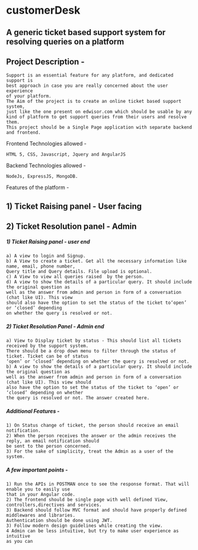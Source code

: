 # customerDesk

## A generic ticket based support system for resolving queries on a platform

## Project Description -
```
Support is an essential feature for any platform, and dedicated support is
best approach in case you are really concerned about the user experience
of your platform.
The Aim of the project is to create an online ticket based support system,
just like the one present on edwisor.com which should be usable by any
kind of platform to get support queries from their users and resolve them.
This project should be a Single Page application with separate backend and frontend.
```

Frontend Technologies allowed -
```
HTML 5, CSS, Javascript, Jquery and AngularJS
```
Backend Technologies allowed -
```
NodeJs, ExpressJS, MongoDB.
```
Features of the platform -

## 1) Ticket Raising panel - User facing
## 2) Ticket Resolution panel - Admin

##### 1) Ticket Raising panel - user end
```
a) A view to login and Signup.
b) A View to create a ticket. Get all the necessary information like  name, email, phone number,
Query title and Query details. File upload is optional.
c) A View to view all queries raised  by the person.
d) A view to show the details of a particular query. It should include the original question as
well as the answer from admin and person in form of a conversation (chat like UI). This view 
should also have the option to set the status of the ticket to‘open’ or ‘closed’ depending 
on whether the query is resolved or not.
 ```
##### 2) Ticket Resolution Panel - Admin end
```
a) View to Display ticket by status - This should list all tickets received by the support system.
There should be a drop down menu to filter through the status of ticket. Ticket can be of status 
‘open’ or ‘closed’ depending on whether the query is resolved or not.
b) A view to show the details of a particular query. It should include the original question as 
well as the answer from admin and person in form of a conversation (chat like UI). This view should
also have the option to set the status of the ticket to ‘open’ or ‘closed’ depending on whether 
the query is resolved or not. The answer created here.
  ```
##### Additional Features -
```
1) On Status change of ticket, the person should receive an email notification.
2) When the person receives the answer or the admin receives the reply, an email notification should
be sent to the person concerned.
3) For the sake of simplicity, treat the Admin as a user of the system.
  ```
##### A few important points -
```
1) Run the APIs in POSTMAN once to see the response format. That will enable you to easily use 
that in your Angular code.
2) The frontend should be single page with well defined View, controllers,directives and services.
3) Backend should follow MVC format and should have properly defined middlewares and libraries. 
Authentication should be done using JWT.
3) Follow modern design guidelines while creating the view.
4 Admin can be less intuitive, but try to make user experience as intuitive
as you can
```
